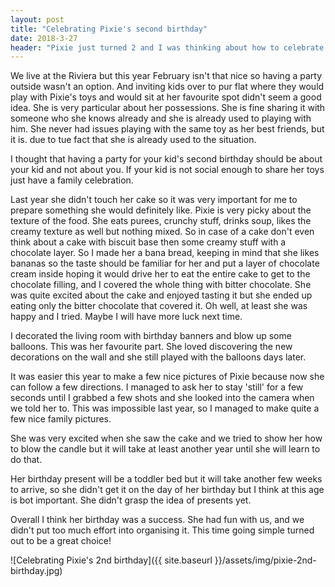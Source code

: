 ```yaml
---
layout: post
title: "Celebrating Pixie's second birthday"
date: 2018-3-27
header: "Pixie just turned 2 and I was thinking about how to celebrate it. I was wandering if organising a party for her would be a good idea but decided not to have one just yet. "
---
```

We live at the Riviera but this year February isn't that nice so having a party outside wasn't an option. And inviting kids over to pur flat where they would play with Pixie's toys and would sit at her favourite spot didn't seem a good idea. She is very particular about her possessions. She is fine sharing it with someone who she knows already and she is already used to playing with him. She never had issues playing with the same toy as her best friends, but it is. due to tue fact that she is already used to the situation. 

I thought that having a party for your kid's second birthday should be about your kid and not about you. If your kid is not social enough to share her toys just have a family celebration.

Last year she didn't touch her cake so it was very important for me to prepare something she would definitely like. Pixie is very picky about the texture of the food. She eats purees, crunchy stuff, drinks soup, likes the creamy texture as well but nothing mixed. So in case of a cake don't even think about a cake with biscuit base then some creamy stuff with a chocolate layer. So I made her a bana bread, keeping in mind that she likes bananas so the taste should be familiar for her and put a layer of chocolate cream inside hoping it would drive her to eat the entire cake to get to the chocolate filling, and I covered the whole thing with bitter chocolate.
She was quite excited about the cake and enjoyed tasting it but she ended up eating only the bitter chocolate that covered it. Oh well, at  least she was happy and I tried. Maybe I will have more luck next time.

I decorated the living room with birthday banners and blow up some balloons. This was her favourite part. She loved discovering the new decorations on the wall and she still played with the balloons days later. 

It was easier this year to make a few nice pictures of Pixie because now she can follow a few directions. I managed to ask her to stay 'still' for a few seconds until I grabbed a few shots and she looked into the camera when we told her to. This was impossible last year, so I managed to make quite a few nice family pictures. 

She was very excited when she saw the cake and we tried to show her how to blow the candle but it will take at least another year until she will learn to do that.

Her birthday present will be a toddler bed but it will take another few weeks to arrive, so she didn't get it on the day of her birthday but I think at this age is bot important. She didn't grasp the idea of presents yet. 

Overall I think her birthday was a success. She had fun with us, and we didn't put too much effort into organising it. This time going simple turned out to be a great choice!

![Celebrating Pixie's 2nd birthday]({{ site.baseurl }}/assets/img/pixie-2nd-birthday.jpg)
